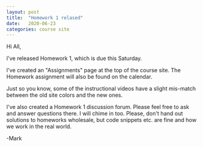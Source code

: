 ```yaml
---
layout: post
title:  "Homework 1 relased"
date:   2020-06-23
categories: course site
---
```


[](https://markwolfeman.github.io/ist538/assignments/homework1.html) 

Hi All,

I've released Homework 1, which is due this Saturday. 

I've created an "Assignments" page at the top of the course site. The Homework assignment will also be found on the calendar.

Just so you know, some of the instructional videos have a slight mis-match between the old site colors and the new ones. 

I've also created a Homework 1 discussion forum. Please feel free to ask and answer questions there. I will chime in too. Please, don't hand out solutions to homeworks wholesale, but code snippets etc. are fine and how we work in the real world. 

-Mark